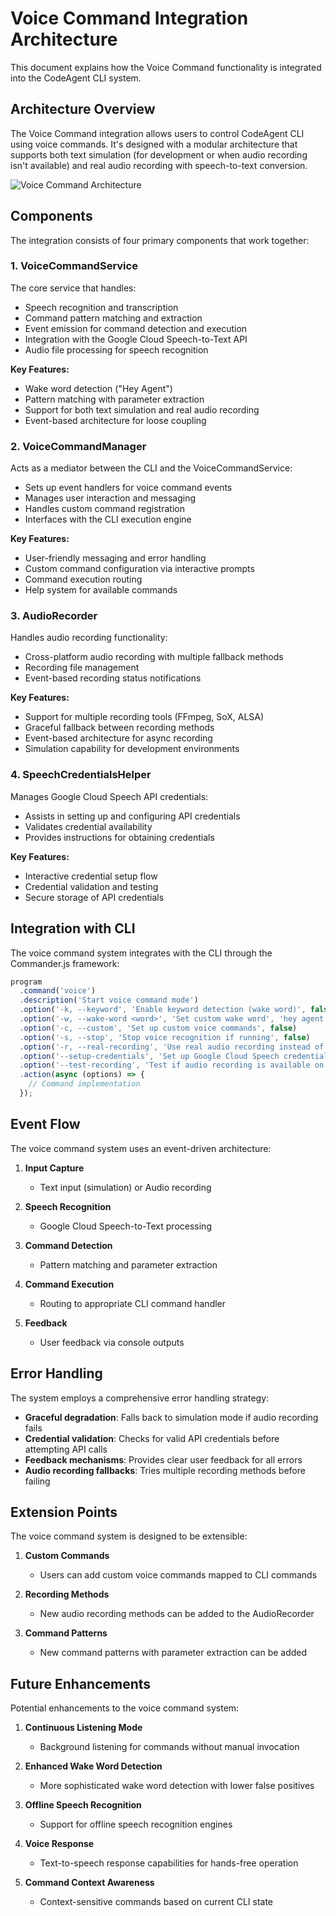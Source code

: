 # Voice Command Integration Architecture

This document explains how the Voice Command functionality is integrated into the CodeAgent CLI system.

## Architecture Overview

The Voice Command integration allows users to control CodeAgent CLI using voice commands. It's designed with a modular architecture that supports both text simulation (for development or when audio recording isn't available) and real audio recording with speech-to-text conversion.

![Voice Command Architecture](https://mermaid.ink/img/pako:eNqFksFqwzAMhl_F-Ngh0NLDYIUESkth0F12MLFaE2Ir2FYZJXn3yU7adlsLPoT0S_onWbdoDa3hFdaYXMQ89zqjCMa7kIpnPfpANpE3bBwFiJ6zoJSUDM1DmR2W2iFfH6Hv4YwQhkGDsNphyOd_mDDOSBkkSVLd4-5rdlm5aq7nCjP4Fd-YCZOVNJq9TLFYdSrPvPjbSd1NVN1OkGvMXAiUXfRtCZrjfzrA2Ek4vxWnrWjRpb9-Q6aQWE-mH2jKvQ_xsbGLFYwxA5WDdjn5huIp9P4SaAVbVJPPkw33NbPB-6uNmAyZ1RVkNGFBnxcOCrShDgZKzJPuoPTRJrI2QlVAGO8h5SmXLGqK3D3tKNgCqfQebTVY-fGMNnDiTI2f9Dl_DnWSLr8B8Lyb6Q)

## Components

The integration consists of four primary components that work together:

### 1. VoiceCommandService

The core service that handles:
- Speech recognition and transcription
- Command pattern matching and extraction
- Event emission for command detection and execution
- Integration with the Google Cloud Speech-to-Text API
- Audio file processing for speech recognition

**Key Features:**
- Wake word detection ("Hey Agent")
- Pattern matching with parameter extraction 
- Support for both text simulation and real audio recording
- Event-based architecture for loose coupling

### 2. VoiceCommandManager

Acts as a mediator between the CLI and the VoiceCommandService:
- Sets up event handlers for voice command events
- Manages user interaction and messaging
- Handles custom command registration
- Interfaces with the CLI execution engine

**Key Features:**
- User-friendly messaging and error handling
- Custom command configuration via interactive prompts
- Command execution routing
- Help system for available commands

### 3. AudioRecorder

Handles audio recording functionality:
- Cross-platform audio recording with multiple fallback methods
- Recording file management
- Event-based recording status notifications

**Key Features:**
- Support for multiple recording tools (FFmpeg, SoX, ALSA)
- Graceful fallback between recording methods
- Event-based architecture for async recording
- Simulation capability for development environments

### 4. SpeechCredentialsHelper

Manages Google Cloud Speech API credentials:
- Assists in setting up and configuring API credentials
- Validates credential availability
- Provides instructions for obtaining credentials

**Key Features:**
- Interactive credential setup flow
- Credential validation and testing
- Secure storage of API credentials

## Integration with CLI

The voice command system integrates with the CLI through the Commander.js framework:

```typescript
program
  .command('voice')
  .description('Start voice command mode')
  .option('-k, --keyword', 'Enable keyword detection (wake word)', false)
  .option('-w, --wake-word <word>', 'Set custom wake word', 'hey agent')
  .option('-c, --custom', 'Set up custom voice commands', false)
  .option('-s, --stop', 'Stop voice recognition if running', false)
  .option('-r, --real-recording', 'Use real audio recording instead of text simulation', false)
  .option('--setup-credentials', 'Set up Google Cloud Speech credentials', false)
  .option('--test-recording', 'Test if audio recording is available on your system', false)
  .action(async (options) => {
    // Command implementation
  });
```

## Event Flow

The voice command system uses an event-driven architecture:

1. **Input Capture**
   - Text input (simulation) or Audio recording
   
2. **Speech Recognition**
   - Google Cloud Speech-to-Text processing
   
3. **Command Detection**
   - Pattern matching and parameter extraction
   
4. **Command Execution**
   - Routing to appropriate CLI command handler
   
5. **Feedback**
   - User feedback via console outputs

## Error Handling

The system employs a comprehensive error handling strategy:

- **Graceful degradation**: Falls back to simulation mode if audio recording fails
- **Credential validation**: Checks for valid API credentials before attempting API calls
- **Feedback mechanisms**: Provides clear user feedback for all errors
- **Audio recording fallbacks**: Tries multiple recording methods before failing

## Extension Points

The voice command system is designed to be extensible:

1. **Custom Commands**
   - Users can add custom voice commands mapped to CLI commands
   
2. **Recording Methods**
   - New audio recording methods can be added to the AudioRecorder
   
3. **Command Patterns**
   - New command patterns with parameter extraction can be added

## Future Enhancements

Potential enhancements to the voice command system:

1. **Continuous Listening Mode**
   - Background listening for commands without manual invocation
   
2. **Enhanced Wake Word Detection**
   - More sophisticated wake word detection with lower false positives
   
3. **Offline Speech Recognition**
   - Support for offline speech recognition engines
   
4. **Voice Response**
   - Text-to-speech response capabilities for hands-free operation
   
5. **Command Context Awareness**
   - Context-sensitive commands based on current CLI state